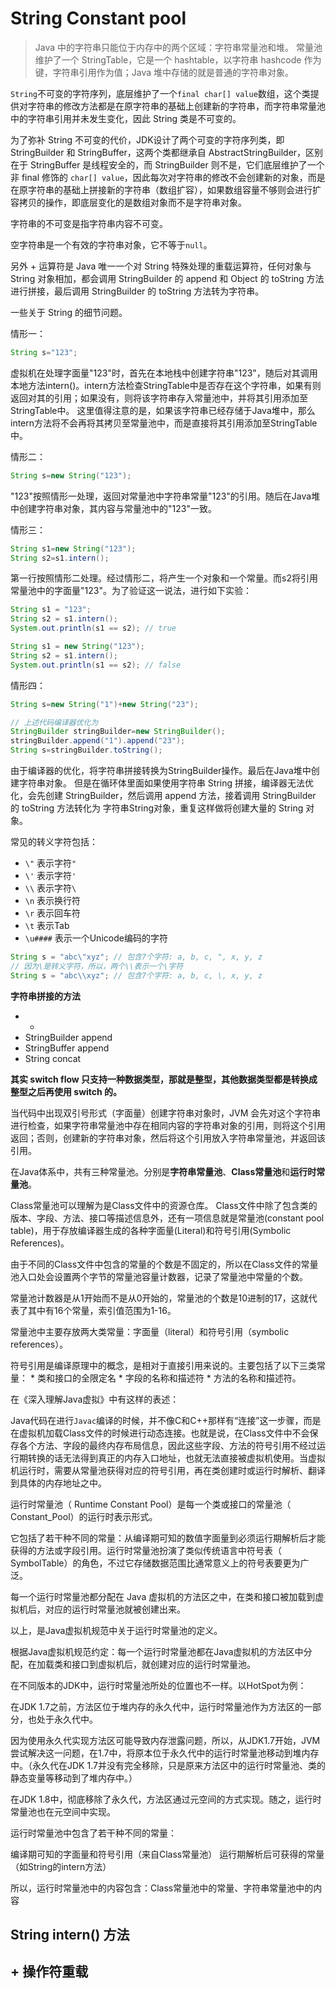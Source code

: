 # String Constant pool

> Java 中的字符串只能位于内存中的两个区域：字符串常量池和堆。 常量池维护了一个 StringTable，它是一个 hashtable，以字符串 hashcode 作为键，字符串引用作为值；Java 堆中存储的就是普通的字符串对象。

`String`不可变的字符序列，底层维护了一个`final char[] value`数组，这个类提供对字符串的修改方法都是在原字符串的基础上创建新的字符串，而字符串常量池中的字符串引用并未发生变化，因此 String 类是不可变的。

为了弥补 String 不可变的代价，JDK设计了两个可变的字符序列类，即 StringBuilder 和 StringBuffer，这两个类都继承自 AbstractStringBuilder，区别在于 StringBuffer 是线程安全的，而 StringBuilder 则不是，它们底层维护了一个非 final 修饰的 `char[] value`，因此每次对字符串的修改不会创建新的对象，而是在原字符串的基础上拼接新的字符串（数组扩容），如果数组容量不够则会进行扩容拷贝的操作，即底层变化的是数组对象而不是字符串对象。

字符串的不可变是指字符串内容不可变。

空字符串是一个有效的字符串对象，它不等于`null`。

另外 + 运算符是 Java 唯一一个对 String 特殊处理的重载运算符，任何对象与 String 对象相加，都会调用 StringBuilder 的 append 和 Object 的 toString 方法进行拼接，最后调用 StringBuilder 的 toString 方法转为字符串。

一些关于 String 的细节问题。

情形一：

```java
String s="123";
```

虚拟机在处理字面量"123"时，首先在本地栈中创建字符串"123"，随后对其调用本地方法intern()。intern方法检查StringTable中是否存在这个字符串，如果有则返回对其的引用；如果没有，则将该字符串存入常量池中，并将其引用添加至StringTable中。 这里值得注意的是，如果该字符串已经存储于Java堆中，那么intern方法将不会再将其拷贝至常量池中，而是直接将其引用添加至StringTable中。

情形二：

```java
String s=new String("123");
```

"123"按照情形一处理，返回对常量池中字符串常量"123"的引用。随后在Java堆中创建字符串对象，其内容与常量池中的"123"一致。

情形三：

```java
String s1=new String("123");
String s2=s1.intern();
```

第一行按照情形二处理。经过情形二，将产生一个对象和一个常量。而s2将引用常量池中的字面量"123"。为了验证这一说法，进行如下实验：

```java
String s1 = "123";
String s2 = s1.intern();
System.out.println(s1 == s2); // true

String s1 = new String("123");
String s2 = s1.intern();
System.out.println(s1 == s2); // false
```

情形四：

```java
String s=new String("1")+new String("23");

// 上述代码编译器优化为
StringBuilder stringBuilder=new StringBuilder();
stringBuilder.append("1").append("23");
String s=stringBuilder.toString();
```

由于编译器的优化，将字符串拼接转换为StringBuilder操作。最后在Java堆中创建字符串对象。 但是在循环体里面如果使用字符串 String 拼接，编译器无法优化，会先创建 StringBuilder，然后调用 append 方法，接着调用 StringBuilder 的 toString 方法转化为 字符串String对象，重复这样做将创建大量的 String 对象。

常见的转义字符包括：

- `\"` 表示字符`"`
- `\'` 表示字符`'`
- `\\` 表示字符`\`
- `\n` 表示换行符
- `\r` 表示回车符
- `\t` 表示Tab
- `\u####` 表示一个Unicode编码的字符

```java
String s = "abc\"xyz"; // 包含7个字符: a, b, c, ", x, y, z
// 因为\是转义字符，所以，两个\\表示一个\字符
String s = "abc\\xyz"; // 包含7个字符: a, b, c, \, x, y, z
```

**字符串拼接的方法**

- +
- StringBuilder append
- StringBuffer append
- String concat

**其实 switch flow 只支持一种数据类型，那就是整型，其他数据类型都是转换成整型之后再使用 switch 的。**

当代码中出现双引号形式（字面量）创建字符串对象时，JVM 会先对这个字符串进行检查，如果字符串常量池中存在相同内容的字符串对象的引用，则将这个引用返回；否则，创建新的字符串对象，然后将这个引用放入字符串常量池，并返回该引用。

在Java体系中，共有三种常量池。分别是**字符串常量池**、**Class常量池**和**运行时常量池**。

Class常量池可以理解为是Class文件中的资源仓库。 Class文件中除了包含类的版本、字段、方法、接口等描述信息外，还有一项信息就是常量池(constant pool table)，用于存放编译器生成的各种字面量(Literal)和符号引用(Symbolic References)。

由于不同的Class文件中包含的常量的个数是不固定的，所以在Class文件的常量池入口处会设置两个字节的常量池容量计数器，记录了常量池中常量的个数。

常量池计数器是从1开始而不是从0开始的，常量池的个数是10进制的17，这就代表了其中有16个常量，索引值范围为1-16。

常量池中主要存放两大类常量：字面量（literal）和符号引用（symbolic references）。

符号引用是编译原理中的概念，是相对于直接引用来说的。主要包括了以下三类常量： * 类和接口的全限定名 * 字段的名称和描述符 * 方法的名称和描述符。

在《深入理解Java虚拟》中有这样的表述：

Java代码在进行`Javac`编译的时候，并不像C和C++那样有“连接”这一步骤，而是在虚拟机加载Class文件的时候进行动态连接。也就是说，在Class文件中不会保存各个方法、字段的最终内存布局信息，因此这些字段、方法的符号引用不经过运行期转换的话无法得到真正的内存入口地址，也就无法直接被虚拟机使用。当虚拟机运行时，需要从常量池获得对应的符号引用，再在类创建时或运行时解析、翻译到具体的内存地址之中。

运行时常量池（ Runtime Constant Pool）是每一个类或接口的常量池（ Constant_Pool）的运行时表示形式。

它包括了若干种不同的常量：从编译期可知的数值字面量到必须运行期解析后才能获得的方法或字段引用。运行时常量池扮演了类似传统语言中符号表（ SymbolTable）的角色，不过它存储数据范围比通常意义上的符号表要更为广泛。

每一个运行时常量池都分配在 Java 虚拟机的方法区之中，在类和接口被加载到虚拟机后，对应的运行时常量池就被创建出来。

以上，是Java虚拟机规范中关于运行时常量池的定义。

根据Java虚拟机规范约定：每一个运行时常量池都在Java虚拟机的方法区中分配，在加载类和接口到虚拟机后，就创建对应的运行时常量池。

在不同版本的JDK中，运行时常量池所处的位置也不一样。以HotSpot为例：

在JDK 1.7之前，方法区位于堆内存的永久代中，运行时常量池作为方法区的一部分，也处于永久代中。

因为使用永久代实现方法区可能导致内存泄露问题，所以，从JDK1.7开始，JVM尝试解决这一问题，在1.7中，将原本位于永久代中的运行时常量池移动到堆内存中。（永久代在JDK 1.7并没有完全移除，只是原来方法区中的运行时常量池、类的静态变量等移动到了堆内存中。）

在JDK 1.8中，彻底移除了永久代，方法区通过元空间的方式实现。随之，运行时常量池也在元空间中实现。

运行时常量池中包含了若干种不同的常量：

编译期可知的字面量和符号引用（来自Class常量池） 运行期解析后可获得的常量（如String的intern方法）

所以，运行时常量池中的内容包含：Class常量池中的常量、字符串常量池中的内容

## String intern() 方法

## + 操作符重载

